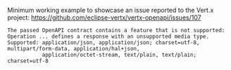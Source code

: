 Minimum working example to showcase an issue reported to the Vert.x project:
https://github.com/eclipse-vertx/vertx-openapi/issues/107

```
The passed OpenAPI contract contains a feature that is not supported: 
Operation ... defines a response with an unsupported media type. 
Supported: application/json, application/json; charset=utf-8, multipart/form-data, application/hal+json, 
           application/octet-stream, text/plain, text/plain; charset=utf-8
```
